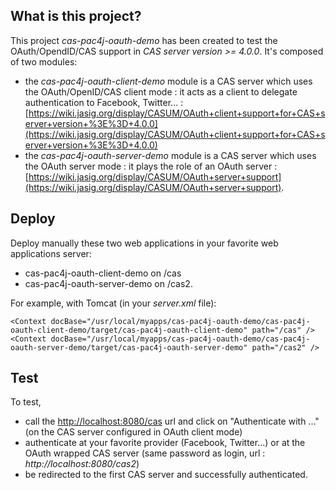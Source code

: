 ## What is this project?

This project *cas-pac4j-oauth-demo* has been created to test the OAuth/OpendID/CAS support in *CAS server version >= 4.0.0*. It's composed of two modules:

- the *cas-pac4j-oauth-client-demo* module is a CAS server which uses the OAuth/OpenID/CAS client mode : it acts as a client to delegate authentication to Facebook, Twitter... : [https://wiki.jasig.org/display/CASUM/OAuth+client+support+for+CAS+server+version+%3E%3D+4.0.0](https://wiki.jasig.org/display/CASUM/OAuth+client+support+for+CAS+server+version+%3E%3D+4.0.0)
- the *cas-pac4j-oauth-server-demo* module is a CAS server which uses the OAuth server mode : it plays the role of an OAuth server : [https://wiki.jasig.org/display/CASUM/OAuth+server+support](https://wiki.jasig.org/display/CASUM/OAuth+server+support).

## Deploy

Deploy manually these two web applications in your favorite web applications server:

- cas-pac4j-oauth-client-demo on /cas
- cas-pac4j-oauth-server-demo on /cas2.

For example, with Tomcat (in your *server.xml* file):

    <Context docBase="/usr/local/myapps/cas-pac4j-oauth-demo/cas-pac4j-oauth-client-demo/target/cas-pac4j-oauth-client-demo" path="/cas" />
    <Context docBase="/usr/local/myapps/cas-pac4j-oauth-demo/cas-pac4j-oauth-server-demo/target/cas-pac4j-oauth-server-demo" path="/cas2" />

## Test

To test,

- call the [http://localhost:8080/cas](http://localhost:8080/cas) url and click on "Authenticate with ..." (on the CAS server configured in OAuth client mode)
- authenticate at your favorite provider (Facebook, Twitter...) or at the OAuth wrapped CAS server (same password as login, url : _http://localhost:8080/cas2_)
- be redirected to the first CAS server and successfully authenticated.
